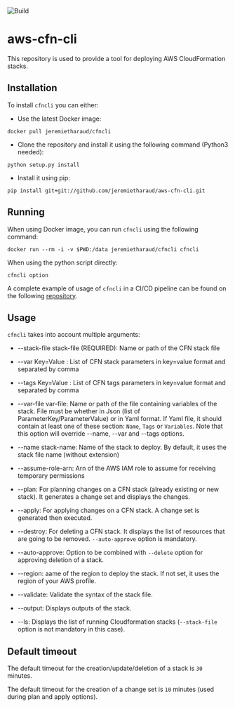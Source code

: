 ![Build](https://github.com/jeremietharaud/aws-cfn-cli/workflows/Build%20and%20test%20aws-cfn-cli/badge.svg?branch=master)
# aws-cfn-cli

This repository is used to provide a tool for deploying AWS CloudFormation stacks.

## Installation

To install `cfncli` you can either:

* Use the latest Docker image:
```
docker pull jeremietharaud/cfncli
```

* Clone the repository and install it using the following command (Python3 needed):
```
python setup.py install
```

* Install it using pip:
```
pip install git+git://github.com/jeremietharaud/aws-cfn-cli.git
```

## Running

When using Docker image, you can run `cfncli` using the following command:
```
docker run --rm -i -v $PWD:/data jeremietharaud/cfncli cfncli
```

When using the python script directly:
```
cfncli option
```

A complete example of usage of `cfncli` in a CI/CD pipeline can be found on the following [repository](https://github.com/jeremietharaud/aws-cfn-cli-example).

## Usage

`cfncli` takes into account multiple arguments:

 * --stack-file stack-file (REQUIRED): Name or path of the CFN stack file

 * --var Key=Value : List of CFN stack parameters in key=value format and separated by comma

 * --tags Key=Value : List of CFN tags parameters in key=value format and separated by comma

 * --var-file var-file: Name or path of the file containing variables of the stack. File must be whether in Json (list of ParameterKey/ParameterValue) or in Yaml format. If Yaml file, it should contain at least one of these section: `Name`, `Tags` or `Variables`. Note that this option will override --name, --var and --tags options.

 * --name stack-name: Name of the stack to deploy. By default, it uses the stack file name (without extension)

 * --assume-role-arn: Arn of the AWS IAM role to assume for receiving temporary permissions

 * --plan: For planning changes on a CFN stack (already existing or new stack). It generates a change set and displays the changes.

 * --apply: For applying changes on a CFN stack. A change set is generated then executed.

 * --destroy: For deleting a CFN stack. It displays the list of resources that are going to be removed. `--auto-approve` option is mandatory.

 * --auto-approve: Option to be combined with `--delete` option for approving deletion of a stack.

 * --region: aame of the region to deploy the stack. If not set, it uses the region of your AWS profile.

 * --validate: Validate the syntax of the stack file.

 * --output: Displays outputs of the stack.

 * --ls: Displays the list of running Cloudformation stacks (`--stack-file` option is not mandatory in this case).

 ## Default timeout

 The default timeout for the creation/update/deletion of a stack is `30` minutes.

 The default timeout for the creation of a change set is `10` minutes (used during plan and apply options).
